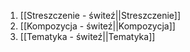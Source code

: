 1. [[Streszczenie - świteź||Streszczenie]]
2. [[Kompozycja - świteź||Kompozycja]]
3. [[Tematyka - świteź||Tematyka]]